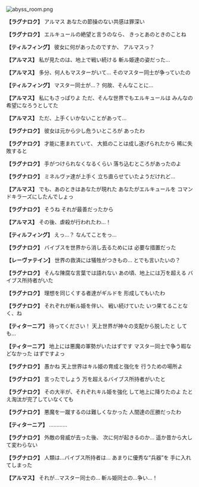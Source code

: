 
![abyss_room.png](../images/backgrounds/abyss_room.png)

**【ラグナロク】**
アルマス
あなたの節操のない共感は罪深い

**【ラグナロク】**
エルキュールの絶望と言うのなら、
きっとあのときのことね

**【ティルフィング】**
彼女に何があったのですか、
アルマスっ？

**【アルマス】**
私が見たのは、地上で戦い続ける
斬ル姫達の姿だった…

**【アルマス】**
多分、何人もマスターがいて…
そのマスター同士が争っていたの

**【ティルフィング】**
マスター同士が…？
何故、そんなことに…

**【アルマス】**
私にもさっぱりよ
ただ、そんな世界でもエルキュールは
みんなの希望になろうとしてた

**【アルマス】**
ただ、上手くいかないことがあって…

**【ラグナロク】**
彼女は元から少し危ういところが
あったわ

**【ラグナロク】**
才能に恵まれていて、
大抵のことは成し遂げられたから
稀に失敗すると

**【ラグナロク】**
手がつけられなくなるくらい
落ち込むところがあったのよ

**【ラグナロク】**
ミネルヴァ達が上手く
立ち直らせていたようだけれど…

**【アルマス】**
でも、あのときはあなたが現れた
あなたがエルキュールを
コマンドキラーズにしたんでしょっ

**【ラグナロク】**
そうね
それが最善だったから

**【アルマス】**
その後、虐殺が行われたわ…！

**【ティルフィング】**
えっ…？
なんてことをっ…

**【ラグナロク】**
バイブスを世界から消し去るためには
必要な措置だった

**【レーヴァテイン】**
世界の救済には犠牲がつきもの…
とでも言いたいの？

**【ラグナロク】**
そんな陳腐な言葉では語れない
あの頃、地上には万を超える
バイブス所持者がいた

**【ラグナロク】**
理想を同じくする者達がギルドを
形成してもいたわ

**【ラグナロク】**
それぞれが斬ル姫を伴い、
戦い続けていた
いつ果てることなく、ね

**【ティターニア】**
待ってください！
天上世界が神々の支配から脱したと
しても…

**【ティターニア】**
地上には悪魔の軍勢がいたはずです
マスター同士で争う暇などなかった
はずですよっ

**【ラグナロク】**
愚かね
天上世界はキル姫の育成と強化を
行うための場所よ

**【ラグナロク】**
言ったでしょう
万を超えるバイブス所持者がいたと

**【ラグナロク】**
その大半が、それぞれキル姫を強化
して地上に降りたのよ
たとえ淘汰が完了していなくても

**【ラグナロク】**
悪魔を一蹴するのは難しくなかった
人間達の圧勝だったわ

**【ティターニア】**
…………

**【ラグナロク】**
外敵の脅威が去った後、
次に何が起きるのか…
遥か昔から大して変わらない

**【ラグナロク】**
人類は…バイブス所持者は…
あまりに優秀な“兵器”を
手に入れてしまった

**【アルマス】**
それが…マスター同士の…
斬ル姫同士の…争い…！